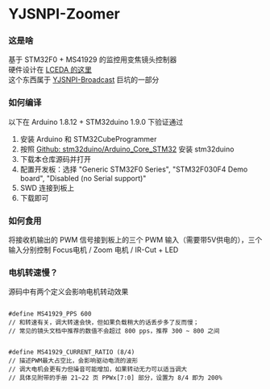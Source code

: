 # YJSNPI-Zoomer

### 这是啥  
基于 STM32F0 + MS41929 的监控用变焦镜头控制器  
硬件设计在 [LCEDA 的这里](https://oshwhub.com/libc0607/step-motors-controller-for-ipc)  
这个东西属于 [YJSNPI-Broadcast](https://github.com/libc0607/YJSNPI-Broadcast) 巨坑的一部分

### 如何编译  
以下在 Arduino 1.8.12 + STM32duino 1.9.0 下验证通过  
1. 安装 Arduino 和 STM32CubeProgrammer
2. 按照 [Github: stm32duino/Arduino_Core_STM32](https://github.com/stm32duino/Arduino_Core_STM32) 安装 stm32duino
3. 下载本仓库源码并打开  
4. 配置开发板：选择 "Generic STM32F0 Series", "STM32F030F4 Demo board", "Disabled (no Serial support)"
5. SWD 连接到板上
6. 下载即可

### 如何食用
将接收机输出的 PWM 信号接到板上的三个 PWM 输入（需要带5V供电的），三个输入分别控制 Focus电机 / Zoom 电机 / IR-Cut + LED  

### 电机转速慢？  
源码中有两个定义会影响电机转动效果
```

#define MS41929_PPS 600
// 和转速有关，调大转速会快，但如果负载稍大的话丢步多了反而慢；
// 常见的镜头文档中推荐的数值不会超过 800 pps，推荐 300 ~ 800 之间  


#define MS41929_CURRENT_RATIO (8/4)
// 描述PWM最大占空比，会影响驱动电流的波形
// 调大电机会更有力但噪音可能增加，如果转动无力可以适当调大
// 具体见附带的手册 21~22 页 PPWx[7:0] 部分，设置为 8/4 即为 200%  


```



